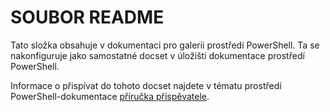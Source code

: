 # <a name="readme"></a>SOUBOR README

Tato složka obsahuje v dokumentaci pro galerii prostředí PowerShell.
Ta se nakonfiguruje jako samostatné docset v úložišti dokumentace prostředí PowerShell.

Informace o přispívat do tohoto docset najdete v tématu prostředí PowerShell-dokumentace [příručka přispěvatele](https://github.com/PowerShell/PowerShell-Docs/blob/staging/CONTRIBUTING.md).
